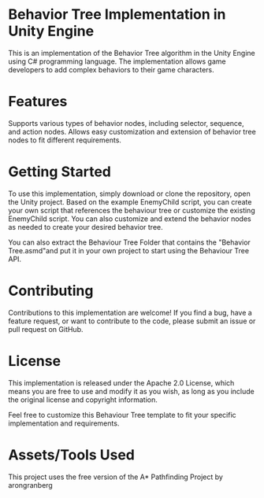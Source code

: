# Behavior Tree Implementation in Unity Engine
This is an implementation of the Behavior Tree algorithm in the Unity Engine using C# programming language. The implementation allows game developers to add complex behaviors to their game characters.

# Features
Supports various types of behavior nodes, including selector, sequence, and action nodes.
Allows easy customization and extension of behavior tree nodes to fit different requirements.

# Getting Started
To use this implementation, simply download or clone the repository, open the Unity project. Based on the example EnemyChild script, you can create your own script that references the behaviour tree or customize the existing EnemyChild script. You can also customize and extend the behavior nodes as needed to create your desired behavior tree.

You can also extract the Behaviour Tree Folder that contains the "Behavior Tree.asmd"and put it in your own project to start using the Behaviour Tree API.

# Contributing
Contributions to this implementation are welcome! If you find a bug, have a feature request, or want to contribute to the code, please submit an issue or pull request on GitHub.

# License
This implementation is released under the Apache 2.0 License, which means you are free to use and modify it as you wish, as long as you include the original license and copyright information.

Feel free to customize this Behaviour Tree template to fit your specific implementation and requirements.

# Assets/Tools Used
This project uses the free version of the A* Pathfinding Project by arongranberg
